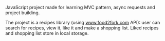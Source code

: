 JavaScript project made for learning MVC pattern, async requests and project building.

The project is a recipes library (using www.food2fork.com API): user can search for recipes, view it, like it and make a shopping list.
Liked recipes and shopping list store in local storage. 
